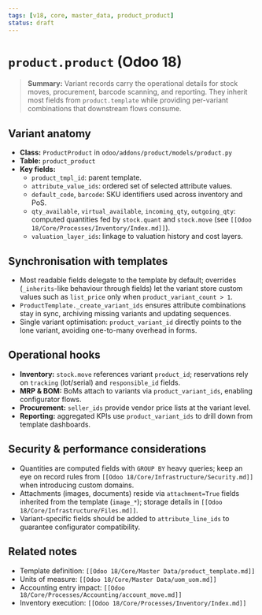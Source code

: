 ```yaml
---
tags: [v18, core, master_data, product_product]
status: draft
---
```

# `product.product` (Odoo 18)

> **Summary:** Variant records carry the operational details for stock moves, procurement, barcode scanning, and reporting. They inherit most fields from `product.template` while providing per-variant combinations that downstream flows consume.

## Variant anatomy
- **Class:** `ProductProduct` in `odoo/addons/product/models/product.py`
- **Table:** `product_product`
- **Key fields:**
  - `product_tmpl_id`: parent template.
  - `attribute_value_ids`: ordered set of selected attribute values.
  - `default_code`, `barcode`: SKU identifiers used across inventory and PoS.
  - `qty_available`, `virtual_available`, `incoming_qty`, `outgoing_qty`: computed quantities fed by `stock.quant` and `stock.move` (see `[[Odoo 18/Core/Processes/Inventory/Index.md]]`).
  - `valuation_layer_ids`: linkage to valuation history and cost layers.

## Synchronisation with templates
- Most readable fields delegate to the template by default; overrides (`_inherits`-like behaviour through fields) let the variant store custom values such as `list_price` only when `product_variant_count > 1`.
- `ProductTemplate._create_variant_ids` ensures attribute combinations stay in sync, archiving missing variants and updating sequences.
- Single variant optimisation: `product_variant_id` directly points to the lone variant, avoiding one-to-many overhead in forms.

## Operational hooks
- **Inventory:** `stock.move` references variant `product_id`; reservations rely on `tracking` (lot/serial) and `responsible_id` fields.
- **MRP & BOM:** BoMs attach to variants via `product_variant_ids`, enabling configurator flows.
- **Procurement:** `seller_ids` provide vendor price lists at the variant level.
- **Reporting:** aggregated KPIs use `product_variant_ids` to drill down from template dashboards.

## Security & performance considerations
- Quantities are computed fields with `GROUP BY` heavy queries; keep an eye on record rules from `[[Odoo 18/Core/Infrastructure/Security.md]]` when introducing custom domains.
- Attachments (images, documents) reside via `attachment=True` fields inherited from the template (`image_*`); storage details in `[[Odoo 18/Core/Infrastructure/Files.md]]`.
- Variant-specific fields should be added to `attribute_line_ids` to guarantee configurator compatibility.

## Related notes
- Template definition: `[[Odoo 18/Core/Master Data/product_template.md]]`
- Units of measure: `[[Odoo 18/Core/Master Data/uom_uom.md]]`
- Accounting entry impact: `[[Odoo 18/Core/Processes/Accounting/account_move.md]]`
- Inventory execution: `[[Odoo 18/Core/Processes/Inventory/Index.md]]`
